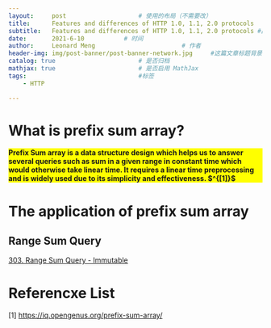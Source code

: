 ```yaml
---
layout:     post   				    # 使用的布局（不需要改）
title:      Features and differences of HTTP 1.0, 1.1, 2.0 protocols  	# 标题 
subtitle:   Features and differences of HTTP 1.0, 1.1, 2.0 protocols #副标题
date:       2021-6-10			# 时间
author:     Leonard Meng						# 作者
header-img: img/post-banner/post-banner-network.jpg 	#这篇文章标题背景图片
catalog: true 						# 是否归档
mathjax: true                       # 是否启用 MathJax
tags:								#标签
    - HTTP

---
```


# What is prefix sum array?
<p style="background:yellow; font-weight:bold">
Prefix Sum array is a data structure design which helps us to answer several queries such as sum in a given range in constant time which would otherwise take linear time. It requires a linear time preprocessing and is widely used due to its simplicity and effectiveness. $^{[1]}$
</p>

# The application of prefix sum array
## Range Sum Query
[303. Range Sum Query - Immutable](https://leetcode.com/problems/range-sum-query-immutable/)

# Referencxe List
[1] https://iq.opengenus.org/prefix-sum-array/